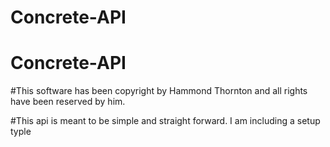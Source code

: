 # Concrete-API
# Concrete-API

#This software has been copyright by Hammond Thornton and all rights have been reserved by him.

#This api is meant to be simple and straight forward.  I am including a setup typle